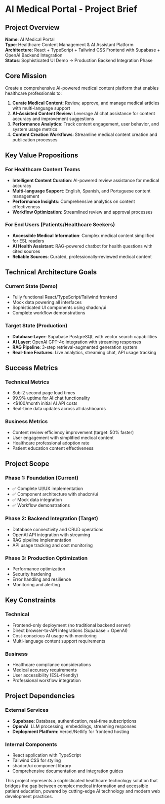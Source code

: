 # AI Medical Portal - Project Brief

## Project Overview

**Name**: AI Medical Portal  
**Type**: Healthcare Content Management & AI Assistant Platform  
**Architecture**: React + TypeScript + Tailwind CSS Frontend with Supabase + OpenAI Backend Integration  
**Status**: Sophisticated UI Demo → Production Backend Integration Phase

## Core Mission

Create a comprehensive AI-powered medical content platform that enables healthcare professionals to:

1. **Curate Medical Content**: Review, approve, and manage medical articles with multi-language support
2. **AI-Assisted Content Review**: Leverage AI chat assistance for content accuracy and improvement suggestions
3. **Performance Analytics**: Track content engagement, user behavior, and system usage metrics
4. **Content Creation Workflows**: Streamline medical content creation and publication processes

## Key Value Propositions

### For Healthcare Content Teams
- **Intelligent Content Curation**: AI-powered review assistance for medical accuracy
- **Multi-language Support**: English, Spanish, and Portuguese content management
- **Performance Insights**: Comprehensive analytics on content effectiveness
- **Workflow Optimization**: Streamlined review and approval processes

### For End Users (Patients/Healthcare Seekers)
- **Accessible Medical Information**: Complex medical content simplified for ESL readers
- **AI Health Assistant**: RAG-powered chatbot for health questions with cited sources
- **Reliable Sources**: Curated, professionally-reviewed medical content

## Technical Architecture Goals

### Current State (Demo)
- Fully functional React/TypeScript/Tailwind frontend
- Mock data powering all interfaces
- Sophisticated UI components using shadcn/ui
- Complete workflow demonstrations

### Target State (Production)
- **Database Layer**: Supabase PostgreSQL with vector search capabilities
- **AI Layer**: OpenAI GPT-4o integration with streaming responses
- **RAG Pipeline**: 3-step retrieval-augmented generation system
- **Real-time Features**: Live analytics, streaming chat, API usage tracking

## Success Metrics

### Technical Metrics
- Sub-2 second page load times
- 99.9% uptime for AI chat functionality
- <$100/month initial AI API costs
- Real-time data updates across all dashboards

### Business Metrics
- Content review efficiency improvement (target: 50% faster)
- User engagement with simplified medical content
- Healthcare professional adoption rate
- Patient education content effectiveness

## Project Scope

### Phase 1: Foundation (Current)
- ✅ Complete UI/UX implementation
- ✅ Component architecture with shadcn/ui
- ✅ Mock data integration
- ✅ Workflow demonstrations

### Phase 2: Backend Integration (Target)
- Database connectivity and CRUD operations
- OpenAI API integration with streaming
- RAG pipeline implementation
- API usage tracking and cost monitoring

### Phase 3: Production Optimization
- Performance optimization
- Security hardening
- Error handling and resilience
- Monitoring and alerting

## Key Constraints

### Technical
- Frontend-only deployment (no traditional backend server)
- Direct browser-to-API integrations (Supabase + OpenAI)
- Cost-conscious AI usage with monitoring
- Multi-language content support requirements

### Business
- Healthcare compliance considerations
- Medical accuracy requirements
- User accessibility (ESL-friendly)
- Professional workflow integration

## Project Dependencies

### External Services
- **Supabase**: Database, authentication, real-time subscriptions
- **OpenAI**: LLM processing, embeddings, streaming responses
- **Deployment Platform**: Vercel/Netlify for frontend hosting

### Internal Components
- React application with TypeScript
- Tailwind CSS for styling
- shadcn/ui component library
- Comprehensive documentation and integration guides

This project represents a sophisticated healthcare technology solution that bridges the gap between complex medical information and accessible patient education, powered by cutting-edge AI technology and modern web development practices.

